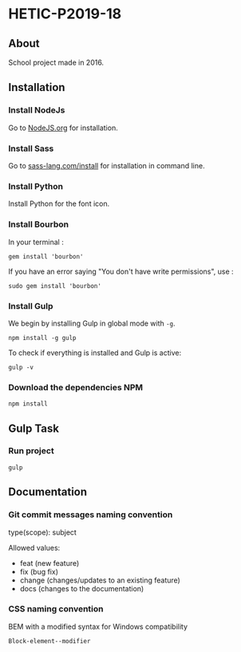 # HETIC-P2019-18

## About
School project made in 2016.

## Installation

### Install NodeJs
Go to [NodeJS.org](http://NodeJS.org) for installation.

### Install Sass
Go to [sass-lang.com/install](http://sass-lang.com/install) for installation in command line.

### Install Python
Install Python for the font icon.

### Install Bourbon

In your terminal :

```
gem install 'bourbon'
```

If you have an error saying "You don't have write permissions", use :

```
sudo gem install 'bourbon'
```

### Install Gulp
We begin by installing Gulp in global mode with `-g`.

```
npm install -g gulp
```

To check if everything is installed and Gulp is active:

```
gulp -v
```

### Download the dependencies NPM

```
npm install
```

## Gulp Task

### Run project

```
gulp
```

## Documentation

### Git commit messages naming convention

type(scope): subject

Allowed <type> values:
* feat (new feature)
* fix (bug fix)
* change (changes/updates to an existing feature)
* docs (changes to the documentation)

### CSS naming convention

BEM with a modified syntax for Windows compatibility
```
Block-element--modifier
```
